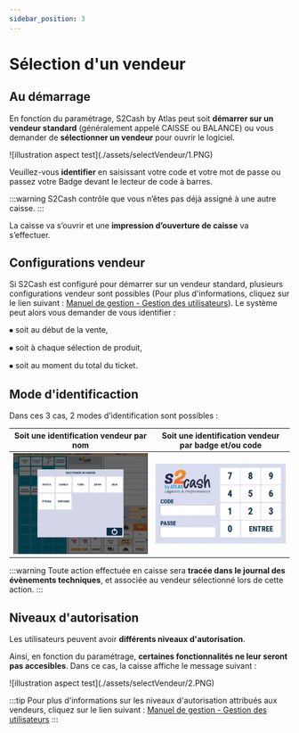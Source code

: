 ```yaml
---
sidebar_position: 3
---
```


# Sélection d'un vendeur

## Au démarrage

En fonction du paramétrage, S2Cash by Atlas peut soit **démarrer sur un vendeur standard** (généralement appelé CAISSE ou BALANCE) ou vous demander de **sélectionner un vendeur** pour ouvrir le logiciel.

<div className="contenaireImg">
![illustration aspect test](./assets/selectVendeur/1.PNG)
</div>

Veuillez-vous **identifier** en saisissant votre code et votre mot de passe ou passez votre Badge devant le lecteur de code à barres.

 
:::warning
S2Cash contrôle que vous n’êtes pas déjà assigné à une autre caisse.
:::

La caisse va s’ouvrir et une **impression d’ouverture de caisse** va s’effectuer.

## Configurations vendeur

Si S2Cash est configuré pour démarrer sur un vendeur standard, plusieurs configurations vendeur sont possibles (Pour plus d'informations, cliquez sur le lien suivant : [Manuel de gestion - Gestion des utilisateurs](https://aide.seg2inov.fr/docs/category/gestion-des-utilisateurs)). Le système peut alors vous demander de vous identifier :


⦁	soit au début de la vente,

⦁	soit à chaque sélection de produit,

⦁	soit au moment du total du ticket.

## Mode d'identificaction 

Dans ces 3 cas, 2 modes d’identification sont possibles :

|Soit une identification vendeur par nom| Soit une identification vendeur par badge et/ou code |
|:-----------:|:-----------:|
| ![illustration aspect test](./assets/beggingday/1.PNG) | ![illustration aspect test](./assets/selectVendeur/1.PNG) | 

:::warning
Toute action effectuée en caisse sera **tracée dans le journal des évènements techniques**, et associée au vendeur sélectionné lors de cette action. 
:::

## Niveaux d'autorisation

Les utilisateurs peuvent avoir **différents niveaux d'autorisation**. 

Ainsi, en fonction du paramétrage, **certaines fonctionnalités ne leur seront pas accesibles**. Dans ce cas, la caisse affiche le message suivant : 

<div className="contenaireImg">
    ![illustration aspect test](./assets/selectVendeur/2.PNG)
    </div>

:::tip
Pour plus d'informations sur les niveaux d'autorisation attribués aux vendeurs, cliquez sur le lien suivant : [Manuel de gestion - Gestion des utilisateurs](https://aide.seg2inov.fr/docs/category/gestion-des-utilisateurs)
:::